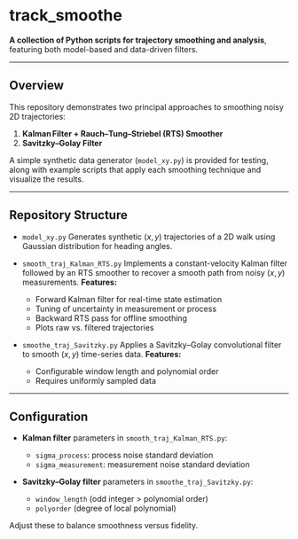 # track\_smoothe

**A collection of Python scripts for trajectory smoothing and analysis**, featuring both model-based and data-driven filters.

---

## Overview

This repository demonstrates two principal approaches to smoothing noisy 2D trajectories:

1. **Kalman Filter + Rauch–Tung–Striebel (RTS) Smoother**
2. **Savitzky–Golay Filter**

A simple synthetic data generator (`model_xy.py`) is provided for testing, along with example scripts that apply each smoothing technique and visualize the results.

---

## Repository Structure

* `model_xy.py`
  Generates synthetic
  $(x, y)$ trajectories of a 2D walk using Gaussian distribution for heading angles.

* `smooth_traj_Kalman_RTS.py`
  Implements a constant-velocity Kalman filter followed by an RTS smoother to recover a smooth path from noisy $(x, y)$ measurements.
  **Features:**

  * Forward Kalman filter for real-time state estimation
  * Tuning of uncertainty in measurement or process
  * Backward RTS pass for offline smoothing
  * Plots raw vs. filtered trajectories

* `smoothe_traj_Savitzky.py`
  Applies a Savitzky–Golay convolutional filter to smooth $(x, y)$ time-series data.
  **Features:**

  * Configurable window length and polynomial order
  * Requires uniformly sampled data

---

## Configuration

* **Kalman filter** parameters in `smooth_traj_Kalman_RTS.py`:

  * `sigma_process`: process noise standard deviation
  * `sigma_measurement`: measurement noise standard deviation

* **Savitzky–Golay filter** parameters in `smoothe_traj_Savitzky.py`:

  * `window_length` (odd integer > polynomial order)
  * `polyorder` (degree of local polynomial)

Adjust these to balance smoothness versus fidelity.

